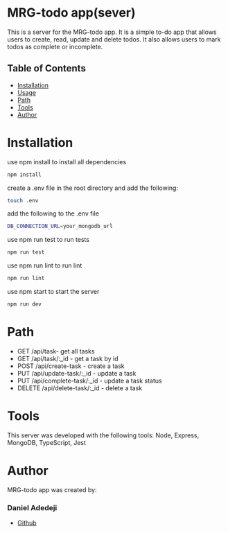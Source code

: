 # MRG-todo app(sever)

This is a server for the MRG-todo app. It is a simple to-do app that allows users to create, read, update and delete todos. It also allows users to mark todos as complete or incomplete.

## Table of Contents

- [Installation](#installation)
- [Usage](#usage)
- [Path](#path)
- [Tools](#tools)
- [Author](#author)

# Installation

use npm install to install all dependencies

```bash
npm install
```

create a .env file in the root directory and add the following:

```bash
touch .env
```

add the following to the .env file

```bash
DB_CONNECTION_URL=your_mongodb_url
```

use npm run test to run tests

```bash
npm run test
```

use npm run lint to run lint

```bash
npm run lint
```

use npm start to start the server

```bash
npm run dev
```

# Path

- GET /api/task- get all tasks
- GET /api/task/:\_id - get a task by id
- POST /api/create-task - create a task
- PUT /api/update-task/:\_id - update a task
- PUT /api/complete-task/:\_id - update a task status
- DELETE /api/delete-task/:\_id - delete a task

# Tools

This server was developed with the following tools: Node, Express, MongoDB, TypeScript, Jest

# Author

MRG-todo app was created by:

### Daniel Adedeji

- [Github](https://github.com/Daniel-olaO)
